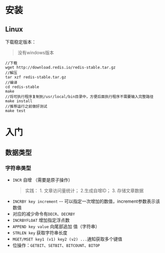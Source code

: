 # 安装
## Linux
下载稳定版本：
> 没有windows版本
``` shell
//下载
wget http://download.redis.io/redis-stable.tar.gz
//解压
tar xzf redis-stable.tar.gz
//编译
cd redis-stable
make
//将可执行程序复制到/usr/local/bin目录中，方便后面执行程序不需要输入完整路径
make install
//推荐运行之前做好测试
make test

```

# 入门

## 数据类型

### 字符串类型

- `INCR` 自增  （需要是原子操作）
  > 实践： 1. 文章访问量统计； 2.生成自增ID； 3. 存储文章数据
- `INCRBY key increment`  -- 可以指定一次增加的数值，increment参数表示该数值
- 对应的减少命令有`DECR`、`DECRBY`
- `INCRBYFLOAT` 增加指定浮点数
- `APPEND key value` 向尾部追加 值（字符串）
- `STRLEN key` 获取字符串长度
- `MGET/MSET key1 (v1) key2 (v2) ...`通知获取多个键值
- 位操作：`GETBIT`、`SETBIT`、`BITCOUNT`、`BITOP`